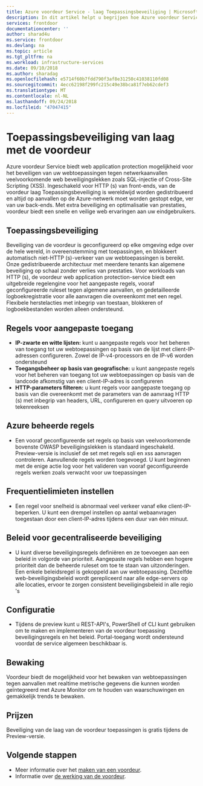 ```yaml
---
title: Azure voordeur Service - laag Toepassingsbeveiliging | Microsoft Docs
description: In dit artikel helpt u begrijpen hoe Azure voordeur Service kunt beschermen en beveiligen van uw back-ends
services: frontdoor
documentationcenter: ''
author: sharad4u
ms.service: frontdoor
ms.devlang: na
ms.topic: article
ms.tgt_pltfrm: na
ms.workload: infrastructure-services
ms.date: 09/10/2018
ms.author: sharadag
ms.openlocfilehash: e5714f60b7fdd790f3af8e31250c41038110fd08
ms.sourcegitcommit: 4ecc62198f299fc215c49e38bca81f7eb62cdef3
ms.translationtype: MT
ms.contentlocale: nl-NL
ms.lasthandoff: 09/24/2018
ms.locfileid: "47047415"
---
```

# <a name="application-layer-security-with-front-door"></a>Toepassingsbeveiliging van laag met de voordeur
Azure voordeur Service biedt web application protection mogelijkheid voor het beveiligen van uw webtoepassingen tegen netwerkaanvallen veelvoorkomende web beveiligingslekken zoals SQL-injectie of Cross-Site Scripting (XSS). Ingeschakeld voor HTTP (s) van front-ends, van de voordeur laag Toepassingsbeveiliging is wereldwijd worden gedistribueerd en altijd op aanvallen op de Azure-netwerk moet worden gestopt edge, ver van uw back-ends. Met extra beveiliging en optimalisatie van prestaties, voordeur biedt een snelle en veilige web ervaringen aan uw eindgebruikers.

## <a name="application-protection"></a>Toepassingsbeveiliging
Beveiliging van de voordeur is geconfigureerd op elke omgeving edge over de hele wereld, in overeenstemming met toepassingen, en blokkeert automatisch niet-HTTP (s)-verkeer van uw webtoepassingen is bereikt. Onze gedistribueerde architectuur met meerdere tenants kan algemene beveiliging op schaal zonder verlies van prestaties. Voor workloads van HTTP (s), de voordeur web application protection-service biedt een uitgebreide regelengine voor het aangepaste regels, vooraf geconfigureerde ruleset tegen algemene aanvallen, en gedetailleerde logboekregistratie voor alle aanvragen die overeenkomt met een regel. Flexibele herstelacties met inbegrip van toestaan, blokkeren of logboekbestanden worden alleen ondersteund.

## <a name="custom-access-control-rules"></a>Regels voor aangepaste toegang
- **IP-zwarte en witte lijsten:** kunt u aangepaste regels voor het beheren van toegang tot uw webtoepassingen op basis van de lijst met client-IP-adressen configureren. Zowel de IP-v4-processors en de IP-v6 worden ondersteund
- **Toegangsbeheer op basis van geografische:** u kunt aangepaste regels voor het beheren van toegang tot uw webtoepassingen op basis van de landcode afkomstig van een client-IP-adres is configureren
- **HTTP-parameters filteren:** u kunt regels voor aangepaste toegang op basis van die overeenkomt met de parameters van de aanvraag HTTP (s) met inbegrip van headers, URL, configureren en query uitvoeren op tekenreeksen

## <a name="azure-managed-rules"></a>Azure beheerde regels
- Een vooraf geconfigureerde set regels op basis van veelvoorkomende bovenste OWASP beveiligingslekken is standaard ingeschakeld. Preview-versie is inclusief de set met regels sqli en xss aanvragen controleren. Aanvullende regels worden toegevoegd. U kunt beginnen met de enige actie log voor het valideren van vooraf geconfigureerde regels werken zoals verwacht voor uw toepassingen 

## <a name="rate-limiting"></a>Frequentielimieten instellen
- Een regel voor snelheid is abnormaal veel verkeer vanaf elke client-IP-beperken.  U kunt een drempel instellen op aantal webaanvragen toegestaan door een client-IP-adres tijdens een duur van één minuut.

## <a name="centralized-protection-policy"></a>Beleid voor gecentraliseerde beveiliging
- U kunt diverse beveiligingsregels definiëren en ze toevoegen aan een beleid in volgorde van prioriteit. Aangepaste regels hebben een hogere prioriteit dan de beheerde ruleset om toe te staan van uitzonderingen. Een enkele beleidsregel is gekoppeld aan uw webtoepassing.  Dezelfde web-beveiligingsbeleid wordt gerepliceerd naar alle edge-servers op alle locaties, ervoor te zorgen consistent beveiligingsbeleid in alle regio 's

## <a name="configuration"></a>Configuratie
- Tijdens de preview kunt u REST-API's, PowerShell of CLI kunt gebruiken om te maken en implementeren van de voordeur toepassing beveiligingsregels en het beleid. Portal-toegang wordt ondersteund voordat de service algemeen beschikbaar is. 


## <a name="monitoring"></a>Bewaking
Voordeur biedt de mogelijkheid voor het bewaken van webtoepassingen tegen aanvallen met realtime metrische gegevens die kunnen worden geïntegreerd met Azure Monitor om te houden van waarschuwingen en gemakkelijk trends te bewaken.

## <a name="pricing"></a>Prijzen
Beveiliging van de laag van de voordeur toepassingen is gratis tijdens de Preview-versie.


## <a name="next-steps"></a>Volgende stappen

- Meer informatie over het [maken van een voordeur](quickstart-create-front-door.md).
- Informatie over [de werking van de voordeur](front-door-routing-architecture.md).
